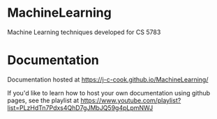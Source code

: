 # MachineLearning
Machine Learning techniques developed for CS 5783

# Documentation
Documentation hosted at https://j-c-cook.github.io/MachineLearning/

If you'd like to learn how to host your own documentation using github pages, see 
the playlist at
https://www.youtube.com/playlist?list=PLzHdTn7Pdxs4QhD7gJMbJQ59g4pLpmNWJ